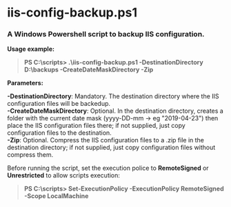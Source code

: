 # iis-config-backup.ps1
### A Windows Powershell script to backup IIS configuration.

**Usage example:**
>**PS C:\scripts\> .\iis-config-backup.ps1 -DestinationDirectory D:\backups -CreateDateMaskDirectory -Zip**  

**Parameters:**

**-DestinationDirectory**: Mandatory. The destination directory where the IIS configuration files will be backedup.  
**-CreateDateMaskDirectory**: Optional. In the destination directory, creates a folder with the current date mask (yyyy-DD-mm -> eg "2019-04-23") then place the IIS configuration files there; if not supplied, just copy configuration files to the destination.  
**-Zip**: Optional. Compress the IIS configuration files to a .zip file in the destination directory; if not supplied, just copy configuration files without compress them.  

Before running the script, set the execution police to **RemoteSigned** or **Unrestricted** to allow scripts execution:  
>**PS C:\scripts\> Set-ExecutionPolicy -ExecutionPolicy RemoteSigned -Scope LocalMachine**
